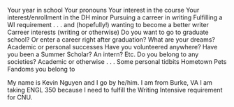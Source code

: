 Your year in school
Your pronouns
Your interest in the course
Your interest/enrollment in the DH minor
Pursuing a carreer in writing
Fulfilling a WI requirement . . . and (hopefully!) wanting to become a better writer
Carreer interests (writing or otherwise)
Do you want to go to graduate school? Or enter a career right after graduation? What are your dreams?
Academic or personal successes
Have you volunteered anywhere?
Have you been a Summer Scholar? An intern? Etc.
Do you belong to any societies? Academic or otherwise . . .
Some personal tidbits
Hometown
Pets
Fandoms you belong to

My name is Kevin Nguyen and I go by he/him. I am from Burke, VA I am taking ENGL 350 because I need to fulfill the Writing Intensive requirement for CNU. 








